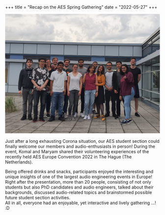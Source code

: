 +++
title = "Recap on the AES Spring Gathering"
date = "2022-05-27"
+++

<img src="may.jpg" /> <br/>

Just after a long exhausting Corona situation, our AES student section could finally welcome our members and audio-enthusiasts in person! During the event, Komal and Maryam shared their volunteering experiences of the recently held AES Europe Convention 2022 in The Hague (The Netherlands). <br/>

Being offered drinks and snacks, participants enjoyed the interesting and unique insights of one of the largest audio engineering events in Europe! Right after the presentation, more than 20 people, consisting of not only students but also PhD candidates and audio engineers, talked about their backgrounds, discussed audio-related topics and brainstormed possible future student section activities. <br/>
All in all, everyone had an enjoyable, yet interactive and lively gathering …! :D



